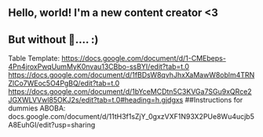 ## Hello, world! I'm a new content creator <3
## But without 🧠.... :)

Table Template:
https://docs.google.com/document/d/1-CMEbeps-4Pn4jroxPwqUumMyK0nvau13CBbo-ssBYI/edit?tab=t.0
https://docs.google.com/document/d/1fBDsW8qvhJhxXaMawW8oblm4TRNZlCo7WEoc5O4PgBQ/edit?tab=t.0
https://docs.google.com/document/d/1bYceMCDtn5C3KVGa7SGu9xQRce2JGXWLVVwl85OKJ2s/edit?tab=t.0#heading=h.gjdgxs
##Instructions for dummies ABOBA:
docs.google.com/document/d/11tH3f1sZjY_0gxzVXF1N93X2PUe8Wu4ucjb5A8EuhGI/edit?usp=sharing
